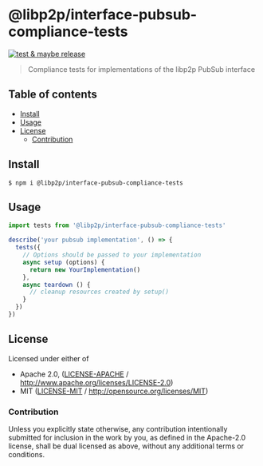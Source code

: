 # @libp2p/interface-pubsub-compliance-tests <!-- omit in toc -->

[![test & maybe release](https://github.com/libp2p/js-libp2p-interfaces/actions/workflows/js-test-and-release.yml/badge.svg)](https://github.com/libp2p/js-libp2p-interfaces/actions/workflows/js-test-and-release.yml)

> Compliance tests for implementations of the libp2p PubSub interface

## Table of contents <!-- omit in toc -->

- [Install](#install)
- [Usage](#usage)
- [License](#license)
  - [Contribution](#contribution)

## Install

```console
$ npm i @libp2p/interface-pubsub-compliance-tests
```

## Usage

```js
import tests from '@libp2p/interface-pubsub-compliance-tests'

describe('your pubsub implementation', () => {
  tests({
    // Options should be passed to your implementation
    async setup (options) {
      return new YourImplementation()
    },
    async teardown () {
      // cleanup resources created by setup()
    }
  })
})
```

## License

Licensed under either of

- Apache 2.0, ([LICENSE-APACHE](LICENSE-APACHE) / <http://www.apache.org/licenses/LICENSE-2.0>)
- MIT ([LICENSE-MIT](LICENSE-MIT) / <http://opensource.org/licenses/MIT>)

### Contribution

Unless you explicitly state otherwise, any contribution intentionally submitted for inclusion in the work by you, as defined in the Apache-2.0 license, shall be dual licensed as above, without any additional terms or conditions.
